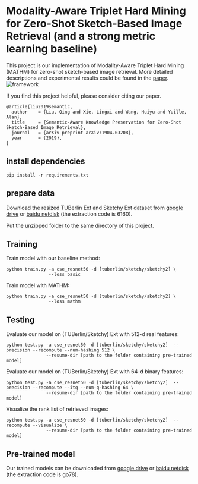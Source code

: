 # Modality-Aware Triplet Hard Mining for Zero-Shot Sketch-Based Image Retrieval (and a strong metric learning baseline)

This project is our implementation of Modality-Aware Triplet Hard Mining (MATHM) for zero-shot sketch-based image retrieval.
More detailed descriptions and experimental results could be found in the [paper](https://arxiv.org/abs/1904.03208#).
![framework](utils/images/fig2.png)

If you find this project helpful, please consider citing our paper.
```
@article{liu2019semantic,
  author    = {Liu, Qing and Xie, Lingxi and Wang, Huiyu and Yuille, Alan},
  title     = {Semantic-Aware Knowledge Preservation for Zero-Shot Sketch-Based Image Retrieval},
  journal   = {arXiv preprint arXiv:1904.03208},
  year      = {2019},
}
```

## install dependencies
```
pip install -r requirements.txt 
```

## prepare data
Download the resized TUBerlin Ext and Sketchy Ext dataset from 
[google drive](https://drive.google.com/file/d/17hd3khIX5M2LzGK5gPOCQk7BYnUbvZOh/view?usp=sharing) or 
[baidu netdisk](https://pan.baidu.com/s/1oGwoYNf5jCCN_HtbwUt80Q) (the extraction code is 6160).

Put the unzipped folder to the same directory of this project.

## Training
Train model with our baseline method:
```
python train.py -a cse_resnet50 -d [tuberlin/sketchy/sketchy2] \
                --loss basic 
```
Train model with MATHM:
```
python train.py -a cse_resnet50 -d [tuberlin/sketchy/sketchy2] \
                --loss mathm 
```

## Testing
Evaluate our model on (TUBerlin/Sketchy) Ext with 512-d real features:
```
python test.py -a cse_resnet50 -d [tuberlin/sketchy/sketchy2]  --precision --recompute --num-hashing 512 \
               --resume-dir [path to the folder containing pre-trained model]
```

Evaluate our model on (TUBerlin/Sketchy) Ext with 64-d binary features:
```
python test.py -a cse_resnet50 -d [tuberlin/sketchy/sketchy2]  --precision --recompute --itq --num-q-hashing 64 \
               --resume-dir [path to the folder containing pre-trained model]
```

Visualize the rank list of retrieved images:
```
python test.py -a cse_resnet50 -d [tuberlin/sketchy/sketchy2]  --recompute --visualize \
               --resume-dir [path to the folder containing pre-trained model]
```


## Pre-trained model
Our trained models can be downloaded from 
[google drive](https://drive.google.com/file/d/1z0JRDRQkX9gAOlOPoDbu5qTzYGNt3kIj/view?usp=sharing) or 
[baidu netdisk](https://pan.baidu.com/s/1gF7wyxYIJwF1Sa1ZfKoNjw) (the extraction code is go78).

